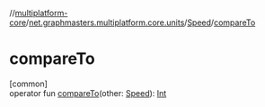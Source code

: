 //[multiplatform-core](../../../index.md)/[net.graphmasters.multiplatform.core.units](../index.md)/[Speed](index.md)/[compareTo](compare-to.md)

# compareTo

[common]\
operator fun [compareTo](compare-to.md)(other: [Speed](index.md)): [Int](https://kotlinlang.org/api/latest/jvm/stdlib/kotlin/-int/index.html)
